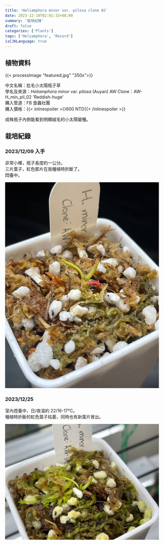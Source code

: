 ```yaml
---
title: 'Heliamphora minor var. pilosa clone 02'
date: 2023-12-10T02:01:33+08:00
summary: '栽培紀錄'
draft: false
categories: ['Plants']
tags: ['Heliamphora', 'Record']
isCJKLanguage: true
---
```


## 植物資料

{{< processImage "featured.jpg" "350x">}}

中文名稱：批毛小太陽瓶子草  
學名及來源：*Heliamphora minor* var. *pilosa* (Auyan) AW
Clone：AW-H_min_pil_02 'Reddish-huge'  
購入管道：FB 食蟲社團  
購入價格：{{< inlinespoiler >}}600 NTD{{< /inlinespoiler >}}  

成株瓶子內側能看到明顯絨毛的小太陽變種。  

## 栽培紀錄

### 2023/12/09 入手

非常小棵，瓶子長度約一公分。  
三片葉子，紅色那片在我種植時折斷了。  
悶養中。  

![2023-12-09](./images/2023-12-09.jpg)

### 2023/12/25

室內燈養中，日/夜溫約 22/16-17℃。  
種植時折斷的紅色葉子枯萎，同時也有新葉片冒出。  

![2023-12-25](./images/2023-12-25.jpg)
